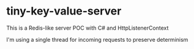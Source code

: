 # tiny-key-value-server
This is a Redis-like server POC with C# and HttpListenerContext

I'm using a single thread for incoming requests to preserve determinism
